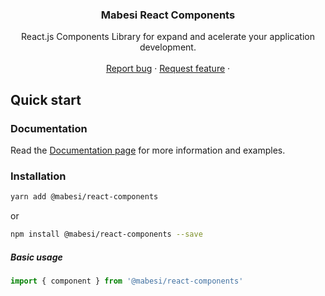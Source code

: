 <h3 align="center">Mabesi React Components</h3>

<p align="center">
  React.js Components Library for expand and acelerate your application development.
  <br>
  <br>
  <a href="https://github.com/mabesi/react-components/issues/new?template=bug_report.md">Report bug</a>
  ·
  <a href="https://github.com/mabesi/react-components/issues/new?template=feature_request.md">Request feature</a>
  ·
</p>


## Quick start

### Documentation

Read the [Documentation page](https://mabesi.io/react-components/docs/) for more information and examples.

### Installation

```bash
yarn add @mabesi/react-components
```

or

```bash
npm install @mabesi/react-components --save
```

##### Basic usage

```js
import { component } from '@mabesi/react-components'
```